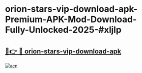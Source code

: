 # orion-stars-vip-download-apk-Premium-APK-Mod-Download-Fully-Unlocked-2025-#xljlp

# <h2><a href="https://bedroomkl.my?title=orion-stars-vip-download-apk&ref=1AP">🔗👉 🔴 orion-stars-vip-download-apk</a></h2>

[![acn](https://github.com/user-attachments/assets/0f9c940e-d8b0-45ae-aac7-cd30a18b3e1c)](https://bedroomkl.my?title=orion-stars-vip-download-apk&ref=1AP)

